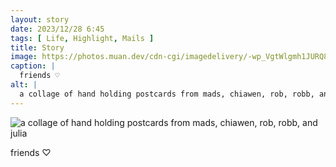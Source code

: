 ```yaml
---
layout: story
date: 2023/12/28 6:45
tags: [ Life, Highlight, Mails ]
title: Story
image: https://photos.muan.dev/cdn-cgi/imagedelivery/-wp_VgtWlgmh1JURQ8t1mg/1611f287-a806-4b16-f641-0e1080f7a500/public
caption: |
  friends ♡
alt: |
  a collage of hand holding postcards from mads, chiawen, rob, robb, and julia
---
```


![a collage of hand holding postcards from mads, chiawen, rob, robb, and julia](https://photos.muan.dev/cdn-cgi/imagedelivery/-wp_VgtWlgmh1JURQ8t1mg/1611f287-a806-4b16-f641-0e1080f7a500/public)

friends ♡
